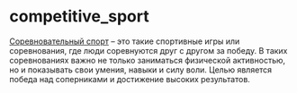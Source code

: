 # competitive_sport

[Соревновательный спорт](./competitive_sport.md) – это такие спортивные игры или соревнования, где люди соревнуются друг с другом за победу. В таких соревнованиях важно не только заниматься физической активностью, но и показывать свои умения, навыки и силу воли. Целью является победа над соперниками и достижение высоких результатов.